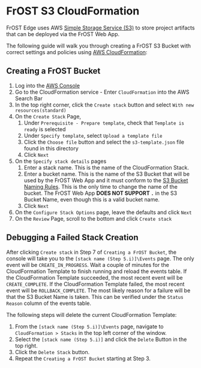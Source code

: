 # FrOST S3 CloudFormation

FrOST Edge uses AWS [Simple Storage Service (S3)](https://docs.aws.amazon.com/s3/index.html) to store project artifacts that can be deployed via the FrOST Web App.

The following guide will walk you through creating a FrOST S3 Bucket with correct settings and policies using [AWS CloudFormation](https://docs.aws.amazon.com/cloudformation/):

## Creating a FrOST Bucket
1. Log into the [AWS Console](console.aws.amazon.com)
2. Go to the CloudFormation service - Enter `CloudFormation` into the AWS Search Bar
3. In the top right corner, click the `Create stack` button and select `With new resources(standard)`
4. On the `Create Stack` Page,
    1. Under `Prerequisite - Prepare template`, check that `Template is ready` is selected
    2. Under `Specify template`, select `Upload a template file`
    3. Click the `Choose file` button and select the `s3-template.json` file found in this directory
    4. Click `Next`
5. On the `Specify stack details` pages
    1. Enter a stack name. This is the name of the CloudFormation Stack.
    2. Enter a bucket name. This is the name of the S3 Bucket that will be used by the FrOST Web App and it must conform to the [S3 Bucket Naming Rules](https://docs.aws.amazon.com/AmazonS3/latest/dev/BucketRestrictions.html#bucketnamingrules). This is the only time to change the name of the bucket. The FrOST Web App **DOES NOT SUPPORT `.`** in the S3 Bucket Name, even though this is a valid bucket name.
    3. Click `Next`
6. On the `Configure Stack Options` page, leave the defaults and click `Next`
7. On the `Review` Page, scroll to the bottom and click `Create stack`

## Debugging a Failed Stack Creation
After clicking `Create stack` in Step 7 of `Creating a FrOST Bucket`, the console will take you to the `[stack name (Step 5.i)]\Events` page. The only event will be `CREATE_IN_PROGRESS`. Wait a couple of minutes for the CloudFormation Template to finish running and reload the events table.  If the CloudFormation Template succeeded, the most recent event will be `CREATE_COMPLETE`. If the CloudFormation Template failed, the most recent event will be `ROLLBACK_COMPLETE`.  The most likely reason for a failure will be that the S3 Bucket Name is taken. This can be verified under the `Status Reason` column of the events table.

The following steps will delete the current CloudFormation Template:
1. From the `[stack name (Step 5.i)]\Events` page, navigate to `CloudFormation > Stacks` in the top left corner of the window.
2. Select the `[stack name (Step 5.i)]` and click the `Delete` Button in the top right.
3. Click the `Delete Stack` button.
4. Repeat the `Creating a FrOST Bucket` starting at Step 3.